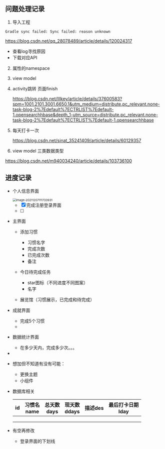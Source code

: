 ## 问题处理记录



1. 导入工程

`Gradle sync failed: Sync failed: reason unknown`

https://blog.csdn.net/qq_28078489/article/details/120024317

- 查看log寻找原因
- 下载对应API



2. 属性的namespace

3. view model

4. activity跳转 页面finish

   https://blog.csdn.net/lllkey/article/details/37600583?spm=1001.2101.3001.6650.1&utm_medium=distribute.pc_relevant.none-task-blog-2%7Edefault%7ECTRLIST%7Edefault-1.opensearchhbase&depth_1-utm_source=distribute.pc_relevant.none-task-blog-2%7Edefault%7ECTRLIST%7Edefault-1.opensearchhbase

5. 每天打卡一次

   https://blog.csdn.net/sinat_35241409/article/details/60129357

6. view model 三类数据类型

https://blog.csdn.net/m940034240/article/details/103736100



## 进度记录

- 个人信息界面

  <img src="C:\Users\15426\AppData\Roaming\Typora\typora-user-images\image-20211207111733931.png" alt="image-20211207111733931" style="zoom: 67%;" />

  - [x] 完成注册登录界面
  - [ ] 

- 主界面

  - 添加习惯

    - 习惯名字
    - 完成次数
    - 已完成次数
    - 备注

  - 今日待完成任务

    - star图标（不同进度不同图案）
    - 名字

  - 展览馆（习惯展示，已完成和待完成）

    

- 成就界面

  - 完成5个习惯
  - 

- 数据统计界面

  - 在多少天内，完成多少次。。。

- 

- 想加但不知道有没有可能：

  - 更换主题
  - 小组件

- 数据库相关

  | id   | 习惯名<br />name | 总天数<br />days | 现天数<br />ddays | 描述des | 最后打卡日期<br />lday |
  | ---- | ---------------- | ---------------- | ----------------- | ------- | ---------------------- |
  |      |                  |                  |                   |         |                        |
  |      |                  |                  |                   |         |                        |
  |      |                  |                  |                   |         |                        |

- 有空再修改

  - 登录界面的下划线